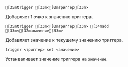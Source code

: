 ```ansi
[35mtrigger [33m<[0mтриггер[33m>
```
Добавляет 1 очко к значению триггера.

```ansi
[35mtrigger [33m<[0mтриггер[33m> [34madd [33m<[32mзначение[33m>
```
Добавляет значение к текущему значению триггера.

```ansi
trigger <триггер> set <значение>
```
Устанваливает значение триггера на `значение`.